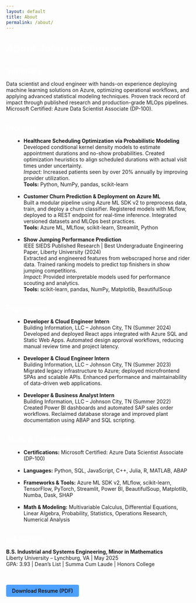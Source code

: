 ```yaml
---
layout: default
title: About
permalink: /about/
---
```


<!DOCTYPE html>
<html lang="en">
<head>
  <meta charset="UTF-8" />
  <meta name="viewport" content="width=device-width, initial-scale=1" />
  <title>About John Hutchinson</title>
  <style>

    body {
      font-family: 'Segoe UI', Tahoma, Geneva, Verdana, sans-serif;
      line-height: 1.6;
      margin: 2rem 1.5rem;
      max-width: 900px;
      margin-left: auto;
      margin-right: auto;
    }
    h1, h2, h3 {
      color: #ffffff;
      font-weight: 600;
      margin-top: 2rem;
      margin-bottom: 0.5rem;
    }
    p, li {
      margin-bottom: 1rem;
    }
    a {
      color: #4ea1ff;
      text-decoration: none;
    }
    a:hover, a:focus {
      text-decoration: underline;
    }
    ul {
      margin-left: 1.5rem;
    }
    hr {
      border: 1px solid #333333;
      margin: 2rem 0;
    }
    .section {
      margin-bottom: 2rem;
    }
    .resume-link {
      display: inline-block;
      background-color: #4ea1ff;
      color: #121212;
      padding: 0.5rem 1rem;
      border-radius: 4px;
      font-weight: 600;
      text-decoration: none;
      margin-top: 1rem;
    }
    .resume-link:hover {
      background-color: #3a8ddb;
    }
  </style>
</head>
<body>

  <h1>About John Hutchinson</h1>

  <section class="section" id="summary">
    <h2>Summary</h2>
    <p>Data scientist and cloud engineer with hands-on experience deploying machine learning solutions on Azure, optimizing operational workflows, and applying advanced statistical modeling techniques. Proven track record of impact through published research and production-grade MLOps pipelines. Microsoft Certified: Azure Data Scientist Associate (DP-100).</p>
  </section>

  <section class="section" id="projects">
    <h2>Projects</h2>
    <ul>
      <li><strong>Healthcare Scheduling Optimization via Probabilistic Modeling</strong><br />
        Developed conditional kernel density models to estimate appointment durations and no-show probabilities. Created optimization heuristics to align scheduled durations with actual visit times under uncertainty.<br />
        <em>Impact:</em> Increased patients seen by over 20% annually by improving provider utilization.<br />
        <strong>Tools:</strong> Python, NumPy, pandas, scikit-learn
      </li>
      <li><strong>Customer Churn Prediction & Deployment on Azure ML</strong><br />
        Built a modular pipeline using Azure ML SDK v2 to preprocess data, train, and deploy a churn classifier. Registered models with MLflow, deployed to a REST endpoint for real-time inference. Integrated versioned datasets and MLOps best practices.<br />
        <strong>Tools:</strong> Azure ML, MLflow, scikit-learn, Streamlit, Python
      </li>
      <li><strong>Show Jumping Performance Prediction</strong><br />
        IEEE SIEDS Published Research | Best Undergraduate Engineering Paper, Liberty University (2024)<br />
        Extracted and engineered features from webscraped horse and rider data. Trained ranking models to predict top finishers in show jumping competitions.<br />
        <em>Impact:</em> Provided interpretable models used for performance scouting and analytics.<br />
        <strong>Tools:</strong> scikit-learn, pandas, NumPy, Matplotlib, BeautifulSoup
      </li>
    </ul>
  </section>

  <section class="section" id="experience">
    <h2>Experience</h2>
    <ul>
      <li><strong>Developer & Cloud Engineer Intern</strong><br />
        Building Information, LLC – Johnson City, TN (Summer 2024)<br />
        Developed and deployed React apps integrated with Azure SQL and Static Web Apps. Automated design approval workflows, reducing manual review time and project latency.
      </li>
      <li><strong>Developer & Cloud Engineer Intern</strong><br />
        Building Information, LLC – Johnson City, TN (Summer 2023)<br />
        Migrated legacy infrastructure to Azure; deployed microfrontend SPAs and scalable APIs. Enhanced performance and maintainability of data-driven web applications.
      </li>
      <li><strong>Developer & Business Analyst Intern</strong><br />
        Building Information, LLC – Johnson City, TN (Summer 2022)<br />
        Created Power BI dashboards and automated SAP sales order workflows. Reclaimed database storage and improved plant documentation using ABAP and SQL scripting.
      </li>
    </ul>
  </section>

  <section class="section" id="skills">
    <h2>Skills & Certifications</h2>
    <ul>
      <li><strong>Certifications:</strong> Microsoft Certified: Azure Data Scientist Associate (DP-100)</li>
      <li><strong>Languages:</strong> Python, SQL, JavaScript, C++, Julia, R, MATLAB, ABAP</li>
      <li><strong>Frameworks & Tools:</strong> Azure ML SDK v2, MLflow, scikit-learn, TensorFlow, PyTorch, Streamlit, Power BI, BeautifulSoup, Matplotlib, Numba, Dask, SHAP</li>
      <li><strong>Math & Modeling:</strong> Multivariable Calculus, Differential Equations, Linear Algebra, Probability, Statistics, Operations Research, Numerical Analysis</li>
    </ul>
  </section>

  <section class="section" id="education">
    <h2>Education</h2>
    <p><strong>B.S. Industrial and Systems Engineering, Minor in Mathematics</strong><br />
      Liberty University – Lynchburg, VA | May 2025<br />
      GPA: 3.93 | Dean’s List | Summa Cum Laude | Honors College
    </p>
  </section>

  <a href="/files/resume.pdf" class="resume-link" target="_blank" rel="noopener">Download Resume (PDF)</a>

</body>
</html>
